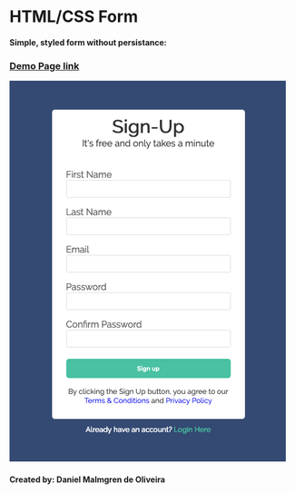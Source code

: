 ﻿# HTML/CSS Form
 
 #### Simple, styled form without persistance: 
 ### <a target="_blank" rel="noopener noreferrer" href="https://danmalmx.github.io/html_css_form">Demo Page link</a>

 ![image](/form.png)
 
 
 #### Created by: Daniel Malmgren de Oliveira
